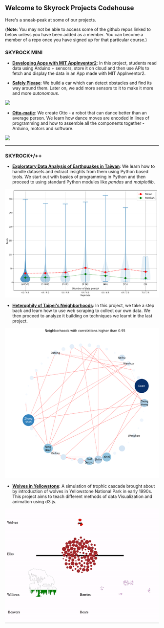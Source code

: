 ## Welcome to Skyrock Projects Codehouse

Here's a sneak-peak at some of our projects.

(**Note**: You may not be able to access some of the github repos linked to below unless you have been added as a member. You can become a member of a repo once you have signed up for that particular course.)

### SKYROCK MINI
* **[Developing Apps with MIT AppInventor2](https://github.com/skyrockprojects/AppInventor2)**: In this project, students read data using Arduino + sensors, store it on cloud and then use APIs to fetch and display the data in an App made with MIT AppInventor2.

* **[Safely Please](https://github.com/skyrockprojects/safely-please)**: We build a car which can detect obstacles and find its way around them. Later on, we add more sensors to it to make it more and more _autonomous_.

![](https://github.com/skyrockprojects/skyrockprojects.github.io/blob/master/images/safely_please.gif?raw=true)

* **[Otto-matic](https://github.com/skyrockprojects/otto-matic)**: We create Otto - a robot that can dance better than an average person. We learn how dance moves are encoded in lines of programming and how to assemble all the components together - Arduino, motors and software.

![](https://github.com/skyrockprojects/skyrockprojects.github.io/blob/master/images/ottodemo.gif?raw=true)

---

### SKYROCK+/++

* **[Exploratory Data Analysis of Earthquakes in Taiwan](https://github.com/skyrockprojects/python-quake-da)**: We learn how to handle datasets and extract insights from them using Python based tools. We start out with basics of programming in Python and then proceed to using standard Python modules like *pandas* and *matplotlib*.

![](https://github.com/skyrockprojects/skyrockprojects.github.io/blob/master/images/violinplot_quakes.png?raw=true)

* **[Heterophily of Taipei's Neighborhoods](https://github.com/skyrockprojects/heterophily-in-taipei-neighborhoods)**: In this project, we take a step back and learn how to use web scraping to collect our own data. We then proceed to analyze it building on techniques we learnt in the last project.

![](https://github.com/skyrockprojects/skyrockprojects.github.io/blob/master/images/heterophily_network_1.png?raw=true)

* **[Wolves in Yellowstone](https://github.com/skyrockprojects/wolves-in-yellowstone)**: A simulation of trophic cascade brought about by introduction of wolves in Yellowstone National Park in early 1990s. This project aims to teach different methods of data Visualization and animation using d3.js.

![](https://github.com/skyrockprojects/skyrockprojects.github.io/blob/master/images/wolves_yellowstone.gif?raw=true)
